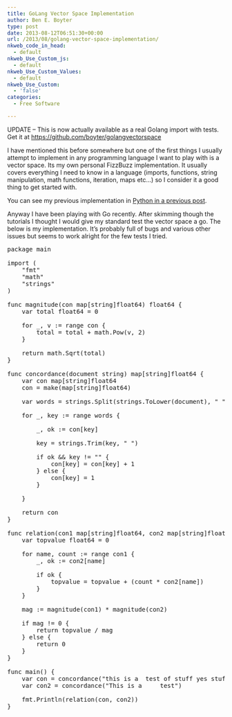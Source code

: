 ```yaml
---
title: GoLang Vector Space Implementation
author: Ben E. Boyter
type: post
date: 2013-08-12T06:51:30+00:00
url: /2013/08/golang-vector-space-implementation/
nkweb_code_in_head:
  - default
nkweb_Use_Custom_js:
  - default
nkweb_Use_Custom_Values:
  - default
nkweb_Use_Custom:
  - 'false'
categories:
  - Free Software

---
```

UPDATE &#8211; This is now actually available as a real Golang import with tests. Get it at <https://github.com/boyter/golangvectorspace>

I have mentioned this before somewhere but one of the first things I usually attempt to implement in any programming language I want to play with is a vector space. Its my own personal FizzBuzz implementation. It usually covers everything I need to know in a language (imports, functions, string manipulation, math functions, iteration, maps etc&#8230;) so I consider it a good thing to get started with.

You can see my previous implementation in [Python in a previous post][1].

Anyway I have been playing with Go recently. After skimming though the tutorials I thought I would give my standard test the vector space a go. The below is my implementation. It&#8217;s probably full of bugs and various other issues but seems to work alright for the few tests I tried.

<pre>package main

import (
	"fmt"
	"math"
	"strings"
)

func magnitude(con map[string]float64) float64 {
	var total float64 = 0

	for _, v := range con {
		total = total + math.Pow(v, 2)
	}

	return math.Sqrt(total)
}

func concordance(document string) map[string]float64 {
	var con map[string]float64
	con = make(map[string]float64)

	var words = strings.Split(strings.ToLower(document), " ")

	for _, key := range words {

		_, ok := con[key]

		key = strings.Trim(key, " ")

		if ok && key != "" {
			con[key] = con[key] + 1
		} else {
			con[key] = 1
		}

	}

	return con
}

func relation(con1 map[string]float64, con2 map[string]float64) float64 {
	var topvalue float64 = 0

	for name, count := range con1 {
		_, ok := con2[name]

		if ok {
			topvalue = topvalue + (count * con2[name])
		}
	}

	mag := magnitude(con1) * magnitude(con2)

	if mag != 0 {
		return topvalue / mag
	} else {
		return 0
	}
}

func main() {
	var con = concordance("this is a  test of stuff yes stuff")
	var con2 = concordance("This is a     test")

	fmt.Println(relation(con, con2))
}
</pre>

 [1]: http://www.boyter.org/2010/08/build-vector-space-search-engine-python/